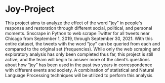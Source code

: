 # Joy-Project

This project aims to analyze the effect of the word "joy" in people's response and restoration through different social, political, and personal moments. Snscrape in Python to web scrape Twitter for all tweets near Chicago from September 1, 2019, through September 30, 2021. With this entire dataset, the tweets with the word "joy" can be queried from each and compared to the original set (frequencies). While only the web scraping and exploratory analysis has only been completed thus far, this project is still active, and the team will begin to answer more of the client’s questions about how “joy” has been used in the past two years in correspondence with different events and society. A combination of statistical and Natural Language Processing techniques will be utilized to perform this analysis. 
